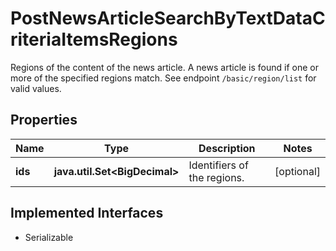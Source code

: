 

# PostNewsArticleSearchByTextDataCriteriaItemsRegions

Regions of the content of the news article. A news article is found if one or more of the specified regions match. See endpoint `/basic/region/list` for valid values.

## Properties

Name | Type | Description | Notes
------------ | ------------- | ------------- | -------------
**ids** | **java.util.Set&lt;BigDecimal&gt;** | Identifiers of the regions. |  [optional]


## Implemented Interfaces

* Serializable


